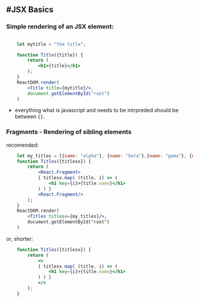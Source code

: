 #JSX Basics
---

### Simple rendering of an JSX element:

```jsx

    let mytitle = "the title";

    function Title({title}) {
        return (
            <h1>{title}</h1>
        );
    }
    ReactDOM.render(
        <Title title={mytitle}/>,
        document.getElementById("root")
    )
```
- everything what is javascript and needs to be intrpreded should be between `{}`.

### Fragments - Rendering of sibling elements

recomended:

```jsx
    let my_titles = [{name: "alpha"}, {name: "beta"},{name: "gama"}, {name: "delta"}];
    function Titles({titlesx}) {
        return (
            <React.Fragment>
            { titlesx.map( (title, i) => (
                <h1 key={i}>{title.name}</h1>
            ) ) }
            <React.Fragment/>
        ); 
    }
    ReactDOM.render(
        <Titles titlesx={my_titles}/>,
        document.getElementById("root")
    )
```

or, shorter:

```jsx
    function Titles({titlesx}) {
        return (
            <>
            { titlesx.map( (title, i) => (
                <h1 key={i}>{title.name}</h1>
            ) ) }
            </>
        ); 
    }
```



